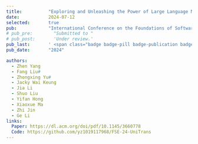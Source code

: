 ```yaml
---
title:          "Exploring and Unleashing the Power of Large Language Models in Automated Code Translation"
date:           2024-07-12
selected:       true
pub:            "International Conference on the Foundations of Software Engineering (FSE'24)"
# pub_pre:        "Submitted to "
# pub_post:       'Under review.'
pub_last:       ' <span class="badge badge-pill badge-publication badge-success">CCF-A</span>'
pub_date:       "2024"

authors:
  - Zhen Yang
  - Fang Liu#
  - Zhongxing Yu#
  - Jacky Wai Keung
  - Jia Li
  - Shuo Liu
  - Yifan Hong
  - Xiaoxue Ma
  - Zhi Jin
  - Ge Li
links:
  Paper: https://dl.acm.org/doi/pdf/10.1145/3660778
  Code: https://github.com/yz1019117968/FSE-24-UniTrans
---
```

